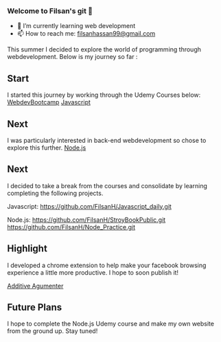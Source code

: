 ### Welcome to Filsan's git 👋

- 🌱 I’m currently learning web development
- 📫 How to reach me: filsanhassan99@gmail.com

This summer I decided to explore the world of programming through webdevelopment. Below is my journey so far : 

## Start

I started this journey by working through the Udemy Courses below:
[WebdevBootcamp](https://github.com/FilsanH/UdemyWebdevbootcamp.git)
[Javascript](https://github.com/FilsanH/JavascriptCourse-.git)

## Next 

I was particularly interested in back-end webdevelopment so chose to explore this further.
[Node.js](https://github.com/FilsanH/Node.js---The-Complete-Guide-.git)

## Next 

I decided to take a break from the courses and consolidate by learning completing the following projects.

Javascript:
https://github.com/FilsanH/Javascript_daily.git

Node.js: 
https://github.com/FilsanH/StroyBookPublic.git
https://github.com/FilsanH/Node_Practice.git


## Highlight 

I developed a chrome extension to help make your facebook browsing experience a little more productive. I hope to soon publish it! 

[Additive Agumenter](https://github.com/FilsanH/AAChromeExtension.git)

## Future Plans

I hope to complete the Node.js Udemy course and make my own website from the ground up. Stay tuned!
